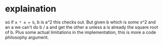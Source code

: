 # explaination

so if `a * a = b`, b is a^2 this checks out. But given b which is some x^2 and an a we can't do
b / a and get the other a unless a is already the square root of b. Plus some actual limitations
in the implementation, this is more a code philosophy argument.
